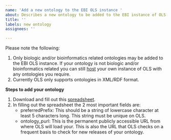 ```yaml
---
name: 'Add a new ontology to the EBI OLS instance '
about: Describes a new ontology to be added to the EBI instance of OLS
title: ''
labels: new ontology
assignees: ''

---
```


Please note the following:
1. Only biologic and/or bioinformatics related ontologies may be added to the EBI OLS instance. If your ontology is not biologic and/or bioinformatics related you can still [host](https://github.com/EBISPOT/ols4#deploying-ols4) your own instance of OLS with any ontologies you require. 
2. Currently OLS only supports ontologies in XML/RDF format.

**Steps to add your ontology**
   1. Download and fill out this [spreadsheet](https://github.com/EBISPOT/ols4/blob/dev/New%20OLS%20ontology%20request.xlsx).
   1. In filling out the spreadsheet the 2 most important fields are:
      - preferredPrefix: This should be a string of lowercase character at least 5 characters long. This string must be unique on OLS.
      - ontology_purl: This is the permanent publicly accessible URL from where OLS will load your. This is also the URL that OLS checks on a frequent basis to check for new releases of your ontology.
